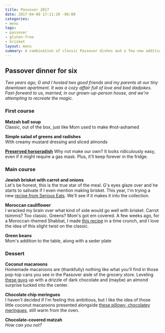 ```yaml
---
title: Passover 2017
date: 2017-04-08 17:11:20 -06:00
categories:
- menu
tags:
- passover
- gluten-free
- brisket
layout: menu
summary: A combination of classic Passover dishes and a few new additions for this year's Passover seder (on a Monday 😩) where we'll host the parents, brother, and a good friend at our house.
---
```


## Passover dinner for six
_Two years ago, G and I hosted two good friends and my parents at our tiny downtown apartment. It was a cozy affair full of love and bad dadjokes. Fast-forward to us, married, in our grown-up-person house, and we're attempting to recreate the magic._

### First course

**Matzah ball soup**  
Classic, out of the box, just like Mom used to make #not-ashamed  

**Simple salad of greens and radishes**  
With creamy mustard dressing and sliced almonds

**[Preserved horseradish](http://www.seriouseats.com/2015/07/how-to-prepare-fresh-horseradish.html)** Why not make our own? It looks ridiculously easy, even if it might require a gas mask. Plus, it'll keep forever in the fridge.

### Main course

**Jewish brisket with carrot and onions**  
Let's be honest, this is the true star of the meal. G's eyes glaze over and he starts to salivate if I even mention making brisket. This year, I'm trying a new [recipe from Serious Eats](http://www.seriouseats.com/recipes/2016/04/jewish-braised-brisket-recipe.html). We'll see if it makes it into the collection.

**Moroccan cauliflower**  
I wracked my brain over what kind of side would go well with brisket. Carrot tsimmis? Too classic. Greens? Mom's got em covered. A few weeks ago, for a Moroccan-themed Shabbat, I made [this recipe](http://www.foodnetwork.ca/recipe/moroccan-spiced-cauliflower-bites/18689/) in a time crunch, and I love the idea of this slight twist on the classic.

**Green beans**  
Mom's addition to the table, along with a seder plate

### Dessert

**Coconut macaroons**  
Homemade macaroons are (thankfully) nothing like what you'll find in those pop-top cans you see in the Passover aisle of the grocery store. Leveling [these guys](http://www.thekitchn.com/how-to-make-easy-coconut-macaroons-cooking-lessons-from-the-kitchn-186918) up with a drizzle of dark chocolate and (maybe) an almond surprise tucked into the center.

**Chocolate chip meringues**  
I haven't decided if I'm feeling this ambitious, but I like the idea of those little coconut macaroons presented alongside [these pillowy, chocolatey meringues](http://www.seriouseats.com/recipes/2011/07/chocolate-chip-meringue-cookies-recipe.html), still warm from the oven.

**Chocolate-covered matzah**  
_How can you not?_
